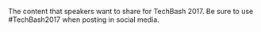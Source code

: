 The content that speakers want to share for TechBash 2017. Be sure to use #TechBash2017 when posting in social media.
